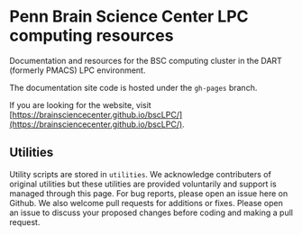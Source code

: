 # Penn Brain Science Center LPC computing resources 

Documentation and resources for the BSC computing cluster in the DART (formerly PMACS) LPC
environment.

The documentation site code is hosted under the `gh-pages` branch.

If you are looking for the website, visit
[https://brainsciencecenter.github.io/bscLPC/](https://brainsciencecenter.github.io/bscLPC/).


## Utilities

Utility scripts are stored in `utilities`. We acknowledge contributers of
original utilities but these utilities are provided voluntarily and support is
managed through this page. For bug reports, please open an issue here on Github.
We also welcome pull requests for additions or fixes. Please open an issue to
discuss your proposed changes before coding and making a pull request.